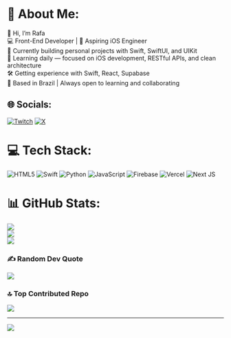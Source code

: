 # 💫 About Me:
👋 Hi, I’m Rafa<br>💻 Front-End Developer | 📱 Aspiring iOS Engineer<br>🚀 Currently building personal projects with Swift, SwiftUI, and UIKit<br>🌱 Learning daily — focused on iOS development, RESTful APIs, and clean architecture<br>🛠️ Getting experience with Swift, React, Supabase<br>📍 Based in Brazil | Always open to learning and collaborating


## 🌐 Socials:
[![Twitch](https://img.shields.io/badge/Twitch-%239146FF.svg?logo=Twitch&logoColor=white)](https://twitch.tv/whosrafa_) [![X](https://img.shields.io/badge/X-black.svg?logo=X&logoColor=white)](https://x.com/idekrafa_) 

# 💻 Tech Stack:
![HTML5](https://img.shields.io/badge/html5-%23E34F26.svg?style=for-the-badge&logo=html5&logoColor=white) ![Swift](https://img.shields.io/badge/swift-F54A2A?style=for-the-badge&logo=swift&logoColor=white) ![Python](https://img.shields.io/badge/python-3670A0?style=for-the-badge&logo=python&logoColor=ffdd54) ![JavaScript](https://img.shields.io/badge/javascript-%23323330.svg?style=for-the-badge&logo=javascript&logoColor=%23F7DF1E) ![Firebase](https://img.shields.io/badge/firebase-%23039BE5.svg?style=for-the-badge&logo=firebase) ![Vercel](https://img.shields.io/badge/vercel-%23000000.svg?style=for-the-badge&logo=vercel&logoColor=white) ![Next JS](https://img.shields.io/badge/Next-black?style=for-the-badge&logo=next.js&logoColor=white)
# 📊 GitHub Stats:
![](https://github-readme-stats.vercel.app/api?username=idekrafa&theme=dark&hide_border=false&include_all_commits=true&count_private=false)<br/>
![](https://nirzak-streak-stats.vercel.app/?user=idekrafa&theme=dark&hide_border=false)<br/>
![](https://github-readme-stats.vercel.app/api/top-langs/?username=idekrafa&theme=dark&hide_border=false&include_all_commits=true&count_private=false&layout=compact)

### ✍️ Random Dev Quote
![](https://quotes-github-readme.vercel.app/api?type=horizontal&theme=radical)

### 🔝 Top Contributed Repo
![](https://github-contributor-stats.vercel.app/api?username=idekrafa&limit=5&theme=dark&combine_all_yearly_contributions=true)

---
[![](https://visitcount.itsvg.in/api?id=idekrafa&icon=0&color=0)](https://visitcount.itsvg.in)

<!-- Proudly created with GPRM ( https://gprm.itsvg.in ) -->
